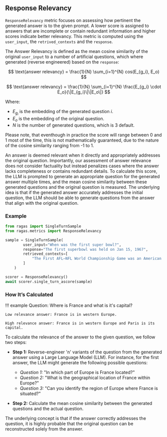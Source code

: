 ## Response Relevancy

`ResponseRelevancy` metric focuses on assessing how pertinent the generated answer is to the given prompt. A lower score is assigned to answers that are incomplete or contain redundant information and higher scores indicate better relevancy. This metric is computed using the `user_input`, the `retrived_contexts` and the `response`. 

The Answer Relevancy is defined as the mean cosine similarity of the original `user_input` to a number of artificial questions, which where generated (reverse engineered) based on the `response`: 

$$
\text{answer relevancy} = \frac{1}{N} \sum_{i=1}^{N} cos(E_{g_i}, E_o)
$$

$$
\text{answer relevancy} = \frac{1}{N} \sum_{i=1}^{N} \frac{E_{g_i} \cdot E_o}{\|E_{g_i}\|\|E_o\|}
$$

Where: 

* $E_{g_i}$ is the embedding of the generated question $i$.
* $E_o$ is the embedding of the original question.
* $N$ is the number of generated questions, which is 3 default.

Please note, that eventhough in practice the score will range between 0 and 1 most of the time, this is not mathematically guaranteed, due to the nature of the cosine similarity ranging from -1 to 1.

An answer is deemed relevant when it directly and appropriately addresses the original question. Importantly, our assessment of answer relevance does not consider factuality but instead penalizes cases where the answer lacks completeness or contains redundant details. To calculate this score, the LLM is prompted to generate an appropriate question for the generated answer multiple times, and the mean cosine similarity between these generated questions and the original question is measured. The underlying idea is that if the generated answer accurately addresses the initial question, the LLM should be able to generate questions from the answer that align with the original question.


### Example

```python
from ragas import SingleTurnSample 
from ragas.metrics import ResponseRelevancy

sample = SingleTurnSample(
        user_input="When was the first super bowl?",
        response="The first superbowl was held on Jan 15, 1967",
        retrieved_contexts=[
            "The First AFL–NFL World Championship Game was an American football game played on January 15, 1967, at the Los Angeles Memorial Coliseum in Los Angeles."
        ]
    )

scorer = ResponseRelevancy()
await scorer.single_turn_ascore(sample)
```

### How It’s Calculated

!!! example
    Question: Where is France and what is it's capital?

    Low relevance answer: France is in western Europe.

    High relevance answer: France is in western Europe and Paris is its capital.

To calculate the relevance of the answer to the given question, we follow two steps:

- **Step 1:** Reverse-engineer 'n' variants of the question from the generated answer using a Large Language Model (LLM). 
  For instance, for the first answer, the LLM might generate the following possible questions:
    - *Question 1:* "In which part of Europe is France located?"
    - *Question 2:* "What is the geographical location of France within Europe?"
    - *Question 3:* "Can you identify the region of Europe where France is situated?"

- **Step 2:** Calculate the mean cosine similarity between the generated questions and the actual question.

The underlying concept is that if the answer correctly addresses the question, it is highly probable that the original question can be reconstructed solely from the answer.
